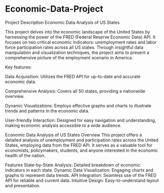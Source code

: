 # Economic-Data-Project

Project Description
Economic Data Analysis of US States

This project delves into the economic landscape of the United States by harnessing the power of the FRED (Federal Reserve Economic Data) API. It focuses on two critical economic indicators: unemployment rates and labor force participation rates across all US states. Through insightful data manipulation and visualization techniques, the project aims to present a comprehensive picture of the employment scenario in America.

Key features:

Data Acquisition: Utilizes the FRED API for up-to-date and accurate economic data.

Comprehensive Analysis: Covers all 50 states, providing a nationwide overview.

Dynamic Visualizations: Employs effective graphs and charts to illustrate trends and patterns in the economic data.

User-friendly Interaction: Designed for easy navigation and understanding, making economic analysis accessible to a wide audience.

Economic Data Analysis of US States
Overview
This project offers a detailed analysis of unemployment and participation rates across the United States, employing data from the FRED API. It serves as a valuable tool for economists, policymakers, students, and anyone interested in the economic health of the nation.

Features
State-by-State Analysis: Detailed breakdown of economic indicators in each state.
Dynamic Data Visualization: Engaging charts and graphs to represent data trends.
API Integration: Seamless use of the FRED API for reliable and current data.
Intuitive Design: Easy-to-understand layout and presentation.
